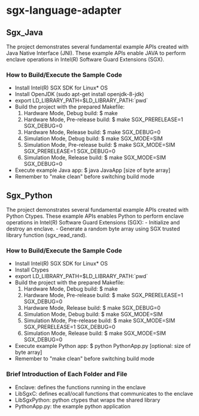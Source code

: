 # sgx-language-adapter

## Sgx_Java

The project demonstrates several fundamental example APIs created with Java Native Interface (JNI). These example APIs enable JAVA to perform enclave operations in Intel(R) Software Guard Extensions (SGX).

### How to Build/Execute the Sample Code

- Install Intel(R) SGX SDK for Linux* OS
- Install OpenJDK (sudo apt-get install openjdk-8-jdk)
- export LD_LIBRARY_PATH=$LD_LIBRARY_PATH:\`pwd\`
- Build the project with the prepared Makefile:
    1. Hardware Mode, Debug build:
        $ make
    2. Hardware Mode, Pre-release build:
        $ make SGX_PRERELEASE=1 SGX_DEBUG=0
    3. Hardware Mode, Release build:
        $ make SGX_DEBUG=0
    4. Simulation Mode, Debug build:
        $ make SGX_MODE=SIM
    5. Simulation Mode, Pre-release build:
        $ make SGX_MODE=SIM SGX_PRERELEASE=1 SGX_DEBUG=0
    6. Simulation Mode, Release build:
        $ make SGX_MODE=SIM SGX_DEBUG=0
- Execute example Java app:
    $ java JavaApp [size of byte array]
- Remember to "make clean" before switching build mode


## Sgx_Python

The project demonstrates several fundamental example APIs created with Python Ctypes.
These example APIs enables Python to perform enclave operations in Intel(R) Software Guard Extensions (SGX):
    - Initialize and destroy an enclave.
    - Generate a random byte array using SGX trusted library function (sgx_read_rand).

### How to Build/Execute the Sample Code

- Install Intel(R) SGX SDK for Linux* OS
- Install Ctypes
- export LD_LIBRARY_PATH=$LD_LIBRARY_PATH:\`pwd\`
- Build the project with the prepared Makefile:
    1. Hardware Mode, Debug build:
        $ make
    2. Hardware Mode, Pre-release build:
        $ make SGX_PRERELEASE=1 SGX_DEBUG=0
    3. Hardware Mode, Release build:
        $ make SGX_DEBUG=0
    4. Simulation Mode, Debug build:
        $ make SGX_MODE=SIM
    5. Simulation Mode, Pre-release build:
        $ make SGX_MODE=SIM SGX_PRERELEASE=1 SGX_DEBUG=0
    6. Simulation Mode, Release build:
        $ make SGX_MODE=SIM SGX_DEBUG=0
- Execute example Python app:
    $ python PythonApp.py [optional: size of byte array]
- Remember to "make clean" before switching build mode

### Brief Introduction of Each Folder and File

- Enclave: defines the functions running in the enclave
- LibSgxC: defines ecall/ocall functions that communicates to the enclave
- LibSgxPython: python ctypes that wraps the shared library
- PythonApp.py: the example python application
